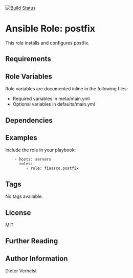 [![Build Status](https://travis-ci.com/fiaasco/postfix.svg?branch=master)](https://travis-ci.com/fiaasco/postfix)

# Ansible Role: postfix

This role installs and configures postfix.

## Requirements



## Role Variables


Role variables are documented inline in the following files:
- Required variables in meta/main.yml
- Optional variables in defaults/main.yml


## Dependencies


## Examples

Include the role in your playbook:

```
    - hosts: servers
      roles:
         - role: fiaasco.postfix
```

## Tags

No tags available.

## License

MIT

## Further Reading



## Author Information

Dieter Verhelst
